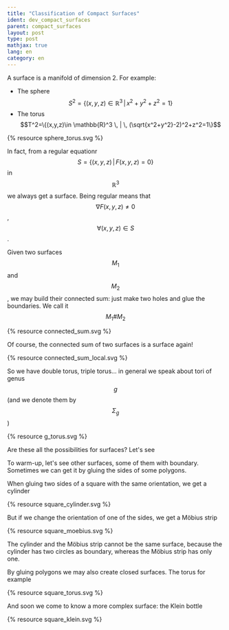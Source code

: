 ```yaml
---
title: "Classification of Compact Surfaces"
ident: dev_compact_surfaces
parent: compact_surfaces
layout: post
type: post
mathjax: true
lang: en
category: en
---
```


A surface is a manifold of dimension 2. For example:

* The sphere <span>$$S^2=\{(x,y,z)\in \mathbb{R}^3 \, | \,x^2+y^2+z^2=1\}$$</span>
* The torus <span>$$T^2=\{(x,y,z)\in \mathbb{R}^3 \, | \, (\sqrt{x^2+y^2}-2)^2+z^2=1\}$$</span>

{% resource sphere_torus.svg %}

In fact, from a regular equationr $$S=\{(x,y,z) \, | \, F(x,y,z)=0\}$$ in $$\mathbb{R}^3$$
we always get a surface.
Being regular means that $$\nabla F(x,y,z) \neq 0$$, $$\forall (x,y,z)\in S$$.

Given two surfaces $$M_1$$ and $$M_2$$, we may build their connected sum: just make two holes and glue the boundaries. We call it $$M_1 \# M_2$$

{% resource connected_sum.svg %}



Of course, the connected sum of two surfaces is a surface again!

{% resource connected_sum_local.svg %}

So we have double torus, triple torus... in general we speak about tori of genus $$g$$ (and we denote them by $$\Sigma_g$$)


{% resource g_torus.svg %}

Are these all the possibilities for surfaces? Let's see

To warm-up, let's see other surfaces, some of them with boundary.
Sometimes we can get it by gluing the sides of some polygons.

When gluing two sides of a square with the same orientation, we get a cylinder

{% resource square_cylinder.svg %}

But if we change the orientation of one of the sides, we get a Möbius strip

{% resource square_moebius.svg %}

The cylinder and the Möbius strip cannot be the same surface, because the cylinder has two circles as boundary, whereas the Möbius strip has only one.

By gluing polygons we may also create closed surfaces. The torus for example

{% resource square_torus.svg %}

And soon we come to know a more complex surface: the Klein bottle

{% resource square_klein.svg %}
<!--
We cannot take it into space without crossings! But there are no boundaries nor breaks, so this is a fledged closed surface.

An even stranger surface: the projective plane

{% resource nb1.mp4 %}

We get it by identifying the opposite points in a sphere, or when identifying the points in the boundary of a disc like in the figure


{% resource img10.svg %}

In fact, all the surfaces we come across may be obtained by gluing the sides of a polygon. For instance, the connected sum of two surfaces made with one polygon each is also made with another polygon


{% resource img20.svg %}


This is the case of the double torus


{% resource img21.svg %}


When dealing with the pasting of the sides of a polygon, we use 'words'


{% resource img13.svg %}


Just by taking the sides of the polygon in the right order; wrong direction arrows are signed with a $$-1$$

Now we know lots of surfaces made up by gluing polygons

* The torus $$T^2$$: $$aba^{-1}b^{-1}$$
* The double torus $$T^2 \# T^2$$: $$aba^{-1}b^{-1}cdc^{-1}d^{-1}$$
* The tous of genus $$g$$ $$\Sigma_g$$: $$a_1 b_1 a_1^ {-1}b_1^{-1}\cdots a_gb_ga_g^{-1}b_g^{-1}$$
* The Klein bottle $$Kl$$: $$abab^{-1}$$
* El plano proyectivo $$\mathbb{R}P^2$$: $$aa$$

And symbolically $$S^2$$: $$aa^{-1}$$

{% resource img22.svg %}

Before computing and proving that the word method is useful for classifying the compact surfaces, we need some remarks.

1- The projective plane is the union along the boundary of a Möbius band and a disc 

{% resource img12.svg %}

Indeed, we remove a disc and glue...

{% resource img11.svg %}


2- The Klein bottle is the union of two Möbius bands along the boundary, and hence the connected sum of two projective planes

{% resource img26.svg %}

We also may check it with cut-and-paste diagrams

{% resource img16.svg %}

3- The connected sum of a torus and a projective plane is the same as the connected sum of a Klein bottle and a projective plane. But since the Klein bottle is equal to the connected sum of two projective planes, both of the previous objects are equal to the connected sum of three projective planes

But why? First of all, making a connected sum with a torus is like attaching a 'handle'

{% resource img17.svg %}

And making a connected sum with a Klein bottle is also like attaching a 'handle', but with reversal directions!

{% resource img18.svg %}

And when working with a projective plane...
then everything is the same, because inside the projective plane there is a Möbius strip

{% resource img19.svg %}

Altogether we may think the following: we make connected sums of tori, connected sums of projective planes... but with the connected sums of tori and projective planes there is nothing new, because it is a connected sum of projective planes again! This inspires us to conjecture the

**Theorem of Classification of Compact Surfaces**

Any compact and connected surface belongs to one these three groups:

* The sphere $$S^2$$
* The connected sum of $$g$$ tori (or torus of genus $$g$$) $$\Sigma_g$$
* The connected sum of $$k$$ projective planes (called $$X_k$$)

and all these surfaces are mutually different, having therefore a complete classification

**Proof**

At this moment we will not prove that all these surfaces are inequivalent; this requires more powerful tools and we will come back when studying the foundamental group (it is not enough to say that these surfaces 'look' different:
the connected sums of a projective plane and a torus and of a projective plane and a Klein bottle are equal!)

First step: a surface may be always divided into tiny polygons that reconstruct the surface when suitably glued, like in the following torus

{% resource img27.svg %}

(Be careful! It may seem simple, and with surfaces it is, but to do something similar in higher dimensions is difficult... and even may be impossible!) We wouldhave something like this

{% resource img28.svg %}

Perhaps we have many little pieces... if we have two different polygons with an edge to be glued, we may glue it and reduce the number of pieces

In the end, if we have done everything ok... we should have only one polygon. If we have more than one polygon with no edges to be glued in different polygons, then when we glue everything each polygon makes its own surface... but our surface is connected, isn't it?!

And when we have our polygon, is every gluing possible? Well, the sides have to be paired. A side without pair means a border in the surface, and if we glue more than two edges together, we would end up with something like

{% resource img9.svg %}

That's no surface at all!

Having all these things in mind, we proceed by steps

<b>STEP 1:</b> We have to look for letters that appear twice in the same sense, that is, something like $$ap_1ap_2$$. Then there is some Möbius strip...

{% resource img15.svg %}

...and it looks like we were going to be able to extract a projective plane as connected sum... exactly! Just some cut-and-paste


{% resource img24.svg %}

By repeating this process if necessary, we "isolate" the projective planes and we get a word like $$a_1a_1\cdots a_ka_kp$$, where in $$p$$ each pair of edges have opposite orientation

<b>STEP 2:</b> Now we choose (if we have not finished) a pair of opposite-directed edges, $$ap_1a^{-1}p_2$$. We will choose them to be the nearest possible. They may even be adjacent! But then we are very lucky, because we may simplify the gluing and get rid of a letter

{% resource img23.svg %}

In the extreme case, our surface may be $$aa^{-1}$$. That's a sphere! But suposing the general case that the  $$a$$ sides are not adjacent, we will find some other $$b$$ inbetween. Its pair $$b^{-1}$$ must be located in the other side between $$a$$ and $$a^{-1}$$, because those were chosen to be the nearest possible. So we have four edges that resemble those of a torus... and we may isolate it again

{% resource img25.svg %}

Finally, repeating the process, we isolate all the tori until there remains nothing. So we have: our surface is a sphere, or the connected sum of projective planes, or the connected sum of tori, or the connected sum of both projective planes and tori, which we know to be in fact a connected sum of projective planes. So endly we may conclude that our classification is true-->